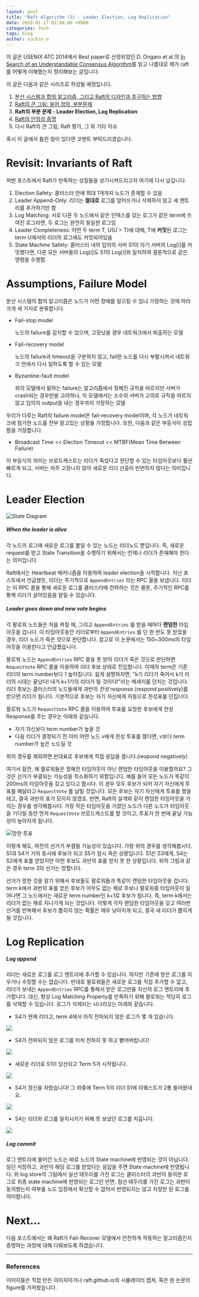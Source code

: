 ```yaml
---
layout: post
title: "Raft Algorithm (3) - Leader Election, Log Replication"
date: 2018-01-17 02:00:00 +0900
categories: Tech
tags: blog
author: suckzo_o
---
```


이 글은 USENIX ATC 2014에서 Best paper로 선정되었던 D. Ongaro et al.의 [In Search of an Understandable Consensus Algorithm](https://www.usenix.org/conference/atc14/technical-sessions/presentation/ongaro)를 읽고 나름대로 제가 raft를 어떻게 이해했는지 정리해보는 글입니다. 

이 글은 다음과 같은 시리즈로 작성될 예정입니다.

1. [분산 시스템과 합의 알고리즘, 그리고 Raft의 디자인과 추구하는 방향](/tech/2018/01/03/raft-1.html)
2. [Raft의 큰 그림: 용어 정의, 부분문제](/tech/2018/01/09/raft-2.html)
3. **Raft의 부분 문제 - Leader Election, Log Replication**
4. [Raft의 안정성 증명](/tech/2018/01/22/raft-4.html)
5. 다시 Raft의 큰 그림, Raft 평가, 그 외 기타 이슈

혹시 이 글에서 틀린 점이 있다면 코멘트 부탁드리겠습니다.

# Revisit: Invariants of Raft 

저번 포스트에서 Raft가 만족하는 성질들을 상기시켜드리고자 여기에 다시 남깁니다.

1. Election Safety: 클러스터 안에 최대 1개까지 노드가 존재할 수 있음
2. Leader Append-Only: 리더는 **절대로** 로그를 덮어쓰거나 삭제하지 않고 새 엔트리를 추가하기만 함
3. Log Matching: 서로 다른 두 노드에서 같은 인덱스를 갖는 로그가 같은 term에 쓰여진 로그라면, 두 로그는 완전히 동일한 로그임
4. Leader Completeness: 어떤 두 term T, U(U > T)에 대해, T에 **커밋**된 로그는 term U에서의 리더의 로그에도 커밋되어있음
5. State Machine Safety: 클러스터 내의 임의의 서버 S1이 자기 서버의 Log[i]를 커밋했다면, 다른 모든 서버들의 Log[i]도 S1의 Log[i]와 일치하여 결론적으로 같은 명령을 수행함.

# Assumptions, Failure Model

분산 시스템의 합의 알고리즘은 노드가 어떤 장애를 일으킬 수 있냐 가정하는 것에 따라 크게 세 가지로 분류합니다.

- Fail-stop model

  노드의 failure를 감지할 수 있으며, 고장났을 경우 네트워크에서 퇴출하는 모델

- Fail-recovery model

  노드의 failure과 timeout을 구분하지 않고, fail한 노드를 다시 부활시켜서 네트워크 안에서 다시 일하도록 할 수 있는 모델

- Byzantine-fault model

  위의 모델에서 말하는 failure는 알고리즘에서 정해진 규칙을 따르지만 서버가 crash되는 경우만을 고려하나, 이 모델에서는 소수의 서버가 고의로 규칙을 따르지 않고 임의의 output을 내는 경우까지 가정하는 모델

우리가 다루는 Raft의 failure model은 fail-recovery model이며, 각 노드가 네트워크에 참가한 노드를 전부 알고있는 상황을 가정합니다. 또한, 다음과 같은 부등식이 성립함을 가정합니다.

- Broadcast Time << Election Timeout << MTBF(Mean Time Between Failure)

이 부등식의 의미는 브로드캐스트는 리더가 죽었다고 판단할 수 있는 타임아웃보다 훨씬 빠르게 되고, 서버는 자주 고장나지 않아 새로운 리더 선출이 빈번하지 않다는 의미입니다. 

# Leader Election

![State Diagram](/assets/images/raft/server_state.png)

#####  When the leader is alive

각 노드의 로그에 새로운 로그를 붙일 수 있는 노드는 리더노드 뿐입니다. 즉, 새로운 request를 받고 State Transition을 수행하기 위해서는 언제나 리더가 존재해야 한다는 의미입니다.

Raft에서는 Heartbeat 메커니즘을 이용하여 leader election을 시작합니다. 지난 포스트에서 언급했듯, 리더는 주기적으로 `AppendEntries` 라는 RPC 콜을 보냅니다. 리더는 이 RPC 콜을 통해 새로운 로그를 클러스터에 전파하는 것은 물론, 주기적인 RPC를 통해 리더가 살아있음을 알릴 수 있습니다.

##### Leader goes down and new vote begins 

각 팔로워 노드들은 처음 켜질 때, 그리고 `AppendEntries` 를 받을 때마다 **랜덤한** 타임아웃을 겁니다. 이 타임아웃동안 리더로부터 `AppendEntries` 를 단 한 번도 못 받았을 경우, 리더 노드가 죽은 것으로 판단합니다. 참고로 이 논문에서는 150~300ms의 타임아웃을 이용한다고 언급했습니다.

팔로워 노드는 `AppendEntries` RPC 콜을 못 받아 리더가 죽은 것으로 판단하면 `RequestVote` RPC 콜을 이용하여 리더 후보 상태로 진입합니다. 이때의 term은 기존 리더의 term number보다 1 높아집니다. 쉽게 설명하자면, "k기 리더가 죽어서 k기 리더의 시대는 끝났다! 내가 k+1기의 리더가 될 것이다!"라는 메세지를 던지는 것입니다. 리더 후보는 클러스터의 노드들에게 과반의 *찬성* response (respond positively)를 받으면 리더가 됩니다. 기본적으로 후보는 자기 자신에게 자동으로 찬성표를 던집니다.

팔로워 노드가 `RequestVote` RPC 콜을 이용하여 투표를 요청한 후보에게 찬성 Response를 주는 경우는 아래와 같습니다.

- 자기 자신보다 term number가 높을 것
- 다음 리더가 결정되기 전 이미 어떤 노드 v에게 찬성 투표를 했다면, v보다 term number가 높은 노드일 것

위의 경우를 제외하면 반대표로 후보에게 직접 응답을 줍니다.(respond negatively)

여기서 잠깐, 왜 팔로워들은 정해진 타임아웃이 아닌 랜덤한 타임아웃을 이용할까요? 그것은 선거가 부결되는 가능성을 최소화하기 위함입니다. 예를 들어 모든 노드가 똑같이 200ms의 타임아웃을 갖고 있다고 합시다. 이 경우 모두 후보가 되어 자기 자신에게 투표를 해달라고 `RequestVote` 를 날릴 것입니다. 모든 후보는 자기 자신에게 투표를 했을테고, 결국 과반의 표가 모이지 않겠죠. 반면, Raft의 설계와 같이 랜덤한 타임아웃을 가지는 경우를 생각해봅시다. 가장 작은 타임아웃을 가졌던 노드가 다른 노드가 타임아웃을 기다릴 동안 먼저 `RequestVote` 브로드캐스트를 할 것이고, 투표가 한 번에 끝날 가능성이 높아지게 됩니다.

![망한 투표](/assets/images/raft/leader_election.png)

이렇게 해도, 여전히 선거가 부결될 가능성이 있습니다. 가령 위의 경우를 생각해봅시다. S1과 S4가 거의 동시에 후보가 되고 S5가 잠시 죽은 상황입니다. S1은 S3에게, S4는 S2에게 표를 얻었지만 어떤 후보도 과반의 표를 얻지 못 한 상황입니다. 위의 그림과 같은 경우 term 3의 선거는 망합니다.

선거가 망한 것을 알기 위해서 후보들도 팔로워들과 똑같이 랜덤한 타임아웃을 겁니다. term k에서 과반의 표를 얻은 후보가 아무도 없는 채로 후보나 팔로워중 타임아웃이 일어나면 그 노드에서는 새로운 term number인 k+1로 후보가 됩니다. 즉, term k에서는 리더가 없는 채로 지나가게 되는 것입니다. 이렇게 각자 랜덤한 타임아웃을 갖고 여러번 선거를 반복해서 후보가 뽑히지 않는 확률은 매우 낮아지게 되고, 결국 새 리더가 뽑히게 될 것입니다.

# Log Replication

##### Log append

리더는 새로운 로그를 로그 엔트리에 추가할 수 있습니다. 하지만 기존에 받은 로그를 지우거나 수정할 수는 없습니다. 반대로 팔로워들은 새로운 로그를 직접 추가할 수 없고, 리더가 보내는 `AppendEntries` RPC를 통해서 받은 로그만을 자신의 로그 엔트리에 추가합니다. 대신, 항상 Log Matching Property를 만족하기 위해 팔로워는 적당히 로그를 삭제할 수 있습니다. 로그가 삭제되는 시나리오는 아래와 같습니다.

- S4가 현재 리더고, term 4에서 아직 전파되지 않은 로그가 몇 개 있습니다.

![](/assets/images/raft/log_rep_1.png)

- S4가 전파되지 않은 로그를 미처 전하지 못 하고 뻗어버립니다!

![](/assets/images/raft/log_rep_2.png)

- 새로운 리더로 S1이 당선되고 Term 5가 시작됩니다.

![](/assets/images/raft/log_rep_3.png)

- S4가 정신을 차렸습니다! 그 와중에 Term 5의 리더 S1에 리퀘스트가 2통 들어왔네요.

![](/assets/images/raft/log_rep_4.png)

- S4는 리더와 로그를 일치시키기 위해 못 보냈던 로그를 지웁니다.

![](/assets/images/raft/log_rep_5.png)

##### Log commit

로그 엔트리에 들어간 노드는 바로 노드의 State machine에 반영되는 것이 아닙니다. 일단 저장하고, 과반이 해당 로그를 받았다는 응답을 주면 State machine에 반영됩니다. 위 log store의 그림에서 실선 테두리를 가진 로그는 클러스터의 과반이 동의한 로그로 최종 state machine에 반영되는 로그인 반면, 점선 테두리를 가진 로그는 과반이 동의했는지 여부를 노드 입장에서 확신할 수 없어서 반영되지는 않고 저장만 된 로그를 의미합니다.



# Next...

다음 포스트에서는 왜 Raft가 Fail-Recover 모델에서 안전하게 작동하는 알고리즘인지 증명하는 과정에 대해 다뤄보도록 하겠습니다.

---

### References 

이미지들은 직접 만든 이미지이거나 raft.github.io의 시뮬레이터 캡쳐, 혹은 원 논문의 figure를 가져왔습니다.
